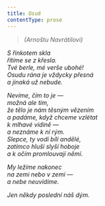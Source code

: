 ```yaml
---
title: Osud
contentType: prose
---
```


<section>

> _(Arnoštu Navrátilovi)_

_S řinkotem skla  
řítíme se z křesla.  
Tvé berle, mé verše ubohé!  
Osudu rána je vždycky přesná  
a jinaká už nebude._

</section>

<section>

_Nevíme, čím to je —  
možná ale tím,  
že tělo je nám těsným vězením  
a padáme, když chceme vzlétat  
k mlhavé vidině —  
a neznáme k ní rým.  
Slepce, ty vodí bílí andělé,  
zatímco hluší slyší hoboje  
a k očím promlouvají němí._

</section>

<section>

_My ležíme nakonec  
na zemi nebo v zemi —  
a nebe neuvidíme._

</section>

<section>

_Jen někdy poslední náš dým._

</section>
